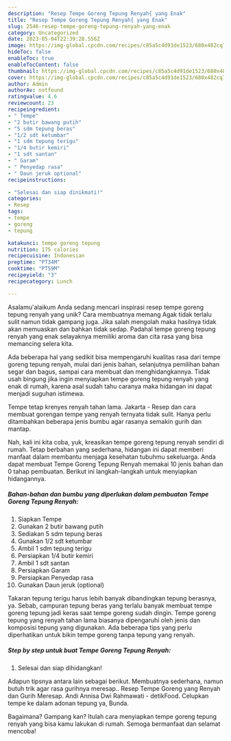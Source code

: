 ```yaml
---
description: "Resep Tempe Goreng Tepung Renyah{ yang Enak"
title: "Resep Tempe Goreng Tepung Renyah{ yang Enak"
slug: 2546-resep-tempe-goreng-tepung-renyah-yang-enak
category: Uncategorized
date: 2023-05-04T22:39:28.556Z
image: https://img-global.cpcdn.com/recipes/c85a5c4d91de1523/680x482cq70/tempe-goreng-tepung-renyah-foto-resep-utama.jpg
hideToc: false
enableToc: true
enableTocContent: false
thumbnail: https://img-global.cpcdn.com/recipes/c85a5c4d91de1523/680x482cq70/tempe-goreng-tepung-renyah-foto-resep-utama.jpg
cover: https://img-global.cpcdn.com/recipes/c85a5c4d91de1523/680x482cq70/tempe-goreng-tepung-renyah-foto-resep-utama.jpg
author: Admin
authorAv: notfound
ratingvalue: 4.6
reviewcount: 23
recipeingredient:
- " Tempe"
- "2 butir bawang putih"
- "5 sdm tepung beras"
- "1/2 sdt ketumbar"
- "1 sdm tepung terigu"
- "1/4 butir kemiri"
- "1 sdt santan"
- " Garam"
- " Penyedap rasa"
- " Daun jeruk optional"
recipeinstructions:

- "Selesai dan siap dinikmati!"
categories:
- Resep
tags:
- tempe
- goreng
- tepung

katakunci: tempe goreng tepung 
nutrition: 175 calories
recipecuisine: Indonesian
preptime: "PT34M"
cooktime: "PT59M"
recipeyield: "3"
recipecategory: Lunch

---
```



Asalamu'alaikum Anda sedang mencari inspirasi resep tempe goreng tepung renyah yang unik? Cara membuatnya memang Agak tidak terlalu sulit namun tidak gampang juga. Jika salah mengolah maka hasilnya tidak akan memuaskan dan bahkan tidak sedap. Padahal tempe goreng tepung renyah yang enak selayaknya memiliki aroma dan cita rasa yang bisa memancing selera kita.


Ada beberapa hal yang sedikit bisa mempengaruhi kualitas rasa dari tempe goreng tepung renyah, mulai dari jenis bahan, selanjutnya pemilihan bahan segar dan bagus, sampai cara membuat dan menghidangkannya. Tidak usah bingung jika ingin menyiapkan tempe goreng tepung renyah yang enak di rumah, karena asal sudah tahu caranya maka hidangan ini dapat menjadi suguhan istimewa.

Tempe tetap krenyes renyah tahan lama. Jakarta - Resep dan cara membuat gorengan tempe yang renyah ternyata tidak sulit. Hanya perlu ditambahkan beberapa jenis bumbu agar rasanya semakin gurih dan mantap.


Nah, kali ini kita coba, yuk, kreasikan tempe goreng tepung renyah sendiri di rumah. Tetap berbahan yang sederhana, hidangan ini dapat memberi manfaat dalam membantu menjaga kesehatan tubuhmu sekeluarga. Anda dapat membuat Tempe Goreng Tepung Renyah memakai 10 jenis bahan dan 0 tahap pembuatan. Berikut ini langkah-langkah untuk menyiapkan hidangannya.

<!--inarticleads1-->

##### Bahan-bahan dan bumbu yang diperlukan dalam pembuatan Tempe Goreng Tepung Renyah:

1. Siapkan  Tempe
1. Gunakan 2 butir bawang putih
1. Sediakan 5 sdm tepung beras
1. Gunakan 1/2 sdt ketumbar
1. Ambil 1 sdm tepung terigu
1. Persiapkan 1/4 butir kemiri
1. Ambil 1 sdt santan
1. Persiapkan  Garam
1. Persiapkan  Penyedap rasa
1. Gunakan  Daun jeruk (optional)


Takaran tepung terigu harus lebih banyak dibandingkan tepung berasnya, ya. Sebab, campuran tepung beras yang terlalu banyak membuat tempe goreng tepung jadi keras saat tempe goreng sudah dingin. Tempe goreng tepung yang renyah tahan lama biasanya dipengaruhi oleh jenis dan komposisi tepung yang digunakan. Ada beberapa tips yang perlu diperhatikan untuk bikin tempe goreng tanpa tepung yang renyah. 

<!--inarticleads2-->

##### Step by step untuk buat Tempe Goreng Tepung Renyah:


1. Selesai dan siap dihidangkan!

Adapun tipsnya antara lain sebagai berikut. Membuatnya sederhana, namun butuh trik agar rasa gurihnya meresap.. Resep Tempe Goreng yang Renyah dan Gurih Meresap. Andi Annisa Dwi Rahmawati - detikFood. Celupkan tempe ke dalam adonan tepung ya, Bunda. 

Bagaimana? Gampang kan? Itulah cara menyiapkan tempe goreng tepung renyah yang bisa kamu lakukan di rumah. Semoga bermanfaat dan selamat mencoba!
